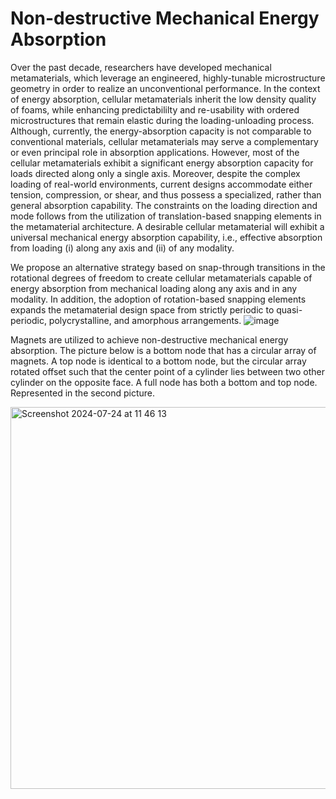 # Non-destructive Mechanical Energy Absorption

Over the past decade, researchers have developed mechanical metamaterials, which leverage an engineered, highly-tunable microstructure geometry in order to realize an unconventional performance. In the context of energy absorption, cellular metamaterials inherit the low density quality of foams, while enhancing predictabililty and re-usability with ordered microstructures that remain elastic during the loading-unloading process. Although, currently, the energy-absorption capacity is not comparable to conventional materials, cellular metamaterials may serve a complementary or even principal role in absorption applications. However, most of the cellular metamaterials exhibit a significant energy absorption capacity for loads directed along only a single axis. Moreover, despite the complex loading of real-world environments, current designs accommodate either tension, compression, or shear, and thus possess a specialized, rather than general absorption capability. The constraints on the loading direction and mode follows from the utilization of translation-based snapping elements in the metamaterial architecture. A desirable cellular metamaterial will exhibit a universal mechanical energy absorption capability, i.e., effective absorption from loading (i) along any axis and (ii) of any modality.

We propose an alternative strategy based on snap-through transitions in the rotational degrees of freedom to create cellular metamaterials capable of energy absorption from mechanical loading along any axis and in any modality. In addition, the adoption of rotation-based snapping elements expands the metamaterial design space from strictly periodic to quasi-periodic, polycrystalline, and amorphous arrangements. 
![image](https://github.com/user-attachments/assets/62debbbb-af52-409f-9879-c469a876ca61)

Magnets are utilized to achieve non-destructive mechanical energy absorption. The picture below is a bottom node that has a circular array of magnets. A top node is identical to a bottom node, but the circular array rotated offset such that the center point of a cylinder lies between two other cylinder on the opposite face. A full node has both a bottom and top node. Represented in the second picture.

<img width="611" alt="Screenshot 2024-07-24 at 11 46 13" src="https://github.com/user-attachments/assets/ccc76e49-e9f9-4d89-b85d-46594f3210d5">


